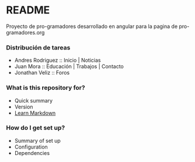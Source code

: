 # README #

Proyecto de pro-gramadores desarrollado en angular para la pagina de pro-gramadores.org

### Distribución de tareas ####

* Andres Rodriguez :: Inicio | Noticias
* Juan Mora :: Educación | Trabajos | Contacto
* Jonathan Veliz :: Foros

### What is this repository for? ###

* Quick summary
* Version
* [Learn Markdown](https://bitbucket.org/tutorials/markdowndemo)

### How do I get set up? ###

* Summary of set up
* Configuration
* Dependencies
